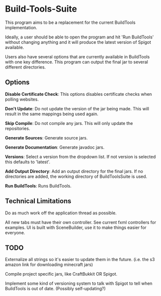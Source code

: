 # Build-Tools-Suite
This program aims to be a replacement for the current BuildTools implementation.

Ideally, a user should be able to open the program and hit 'Run BuildTools' without changing anything and
it will produce the latest version of Spigot available.

Users also have several options that are currently available in BuildTools with one key difference.
This program can output the final jar to several different directories.

## Options

**Disable Certificate Check**: This options disables certificate checks when polling websites.

**Don't Update**: Do not update the version of the jar being made. This will result in the same mappings being used again.

**Skip Compile**: Do not compile any jars. This will only update the repositories.

**Generate Sources**: Generate source jars.

**Generate Documentation**: Generate javadoc jars.

**Versions**: Select a version from the dropdown list. If not version is selected this defaults to 'latest'.

**Add Output Directory**: Add an output directory for the final jars.
If no directories are added, the working directory of BuildToolsSuite is used.

**Run BuildTools**: Runs BuildTools.


## Technical Limitations

Do as much work off the application thread as possible.

All new tabs must have their own controller. See current fxml controllers for examples.
UI is built with SceneBuilder, use it to make things easier for everyone.


## TODO

Externalize all strings so it's easier to update them in the future.
(i.e. the s3 amazon link for downloading minecraft jars)

Compile project specific jars, like CraftBukkit OR Spigot.

Implement some kind of versioning system to talk with Spigot to tell when
BuildTools is out of date. (Possibly self-updating?)

